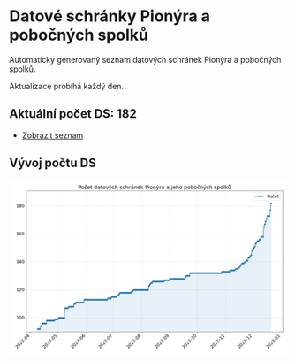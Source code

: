 # Datové schránky Pionýra a pobočných spolků

Automaticky generovaný seznam datových schránek Pionýra a pobočných spolků.

Aktualizace probíhá každý den.

## Aktuální počet DS: 182

- [Zobrazit seznam](datovky.csv)

## Vývoj počtu DS

![Vývoj počtu datových schránek](history.png)
